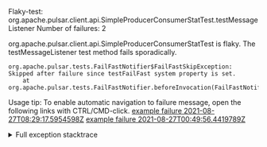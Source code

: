         
Flaky-test: org.apache.pulsar.client.api.SimpleProducerConsumerStatTest.testMessageListener
Number of failures: 2

org.apache.pulsar.client.api.SimpleProducerConsumerStatTest is flaky. The testMessageListener test method fails sporadically.

```
org.apache.pulsar.tests.FailFastNotifier$FailFastSkipException: Skipped after failure since testFailFast system property is set.
	at org.apache.pulsar.tests.FailFastNotifier.beforeInvocation(FailFastNotifier.java:88)

```

Usage tip: To enable automatic navigation to failure message, open the following links with CTRL/CMD-click.
[example failure 2021-08-27T08:29:17.5954598Z](https://github.com/apache/pulsar/runs/3441181143?check_suite_focus=true#step:9:1426)
[example failure 2021-08-27T00:49:56.4419789Z](https://github.com/apache/pulsar/runs/3438608157?check_suite_focus=true#step:9:1422)


<details>
<summary>Full exception stacktrace</summary>
<code><pre>
org.apache.pulsar.tests.FailFastNotifier$FailFastSkipException: Skipped after failure since testFailFast system property is set.
	at org.apache.pulsar.tests.FailFastNotifier.beforeInvocation(FailFastNotifier.java:88)

</pre></code>
</details>

